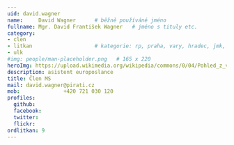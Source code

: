```yaml
---
uid: david.wagner
name:     David Wagner  	# běžně používáné jméno
fullname: Mgr. David František Wagner  	# jméno s tituly etc.
category:
- clen
- litkan                 	# kategorie: rp, praha, vary, hradec, jmk, senat
- ulk
#img: people/man-placeholder.png   # 165 x 220
heroImg: https://upload.wikimedia.org/wikipedia/commons/0/04/Pohled_z_vyhl%C3%ADdky_Skály_na_Úst%C3%AD_nad_Labem%2C_05-2013.JPG
description: asistent europoslance
title: Člen MS
mail: david.wagner@pirati.cz
mob:			  +420 721 030 120
profiles:
  github:
  facebook:
  twitter: 
  flickr:
ordlitkan: 9
---
```

